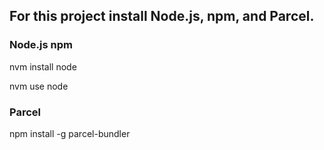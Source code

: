 ## For this project install Node.js, npm, and Parcel.

### Node.js npm
nvm install node

nvm use node

### Parcel
npm install -g parcel-bundler
